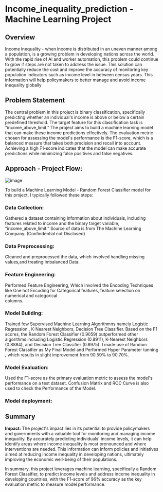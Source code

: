 # Income_inequality_prediction - Machine Learning Project

## Overview 
Income inequality - when income is distributed in an uneven manner among a population, is a growing problem in developing nations across the world. 
With the rapid rise of AI and worker automation, this problem could continue to grow if steps are not taken to address the issue. 
This solution can potentially reduce the cost and improve the accuracy of monitoring key population indicators such as income level in between census years. 
This information will help policymakers to better manage and avoid income inequality globally

## Problem Statement
The central problem in this project is binary classification, specifically predicting whether an individual's income is above or below a certain predefined threshold. 
The target feature for this classification task is "income_above_limit." 
The project aims to build a machine learning model that can make these income predictions effectively. 
The evaluation metric chosen for assessing the model's performance is the F1-score, which is a balanced measure that takes both precision and recall into account. 
Achieving a high F1-score indicates that the model can make accurate predictions while minimizing false positives and false negatives.

## Approach - Project Flow:
![image](https://github.com/Kamalesh1512/Income_inequality_prediction/assets/81355463/5442f76c-08b9-4ff0-94da-da311b15c730)

To build a Machine Learning Model - Random Forest Classifier model for this project, I typically followed these steps:
### Data Collection: 
Gathered a dataset containing information about individuals, including features related to income and the binary target variable, "income_above_limit."
Source of data is from The Machine Learning Company. (Confindential not Disclosed)
### Data Preprocessing:
Cleaned and preprocessed the data, which involved handling missing values,and treating imbalanced Data.
### Feature Engineering:
Performed Feature Engineering, Which involved the Encoding Techniques like One hot Encoding for Categorical features, feature selection on numerical and categorical  
columns.
### Model Building:
Trained few Supervised Machine Learning Algorithmns namely Logistic Regression , K-Nearest Neighbors, Decision Tree Classifier.
Based on the F1 scores, the Random Forest Classifier (0.9059) outperformed other algorithms including Logistic Regression (0.8911), K-Nearest Neighbors (0.8884), and Decision Tree Classifier (0.8975).
I made use of Random Forest Classifier as My Final Model and Performed Hyper Parameter tunning , which results in slight improvement from 90.59% to 90.70%.
### Model Evaluation:
Used the F1-score as the primary evaluation metric to assess the model's performance on a test dataset.
Confusion Matrix and ROC Curve is also used to check the Performance of the Model.

### Model deployment:


## Summary
**Impact:**
The project's impact lies in its potential to provide policymakers and governments with a valuable tool for monitoring and managing income inequality. By accurately predicting individuals' income levels, it can help identify areas where income inequality is most pronounced and where interventions are needed. This information can inform policies and initiatives aimed at reducing income inequality in developing nations, ultimately improving the economic well-being of their populations.

In summary, this project leverages machine learning, specifically a Random Forest Classifier, to predict income levels and address income inequality in developing countries, with the F1-score of 96% accuracy as the key evaluation metric to measure model performance.

